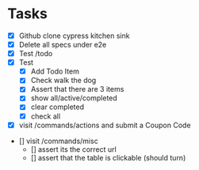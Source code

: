 # Tasks

- [x] Github clone cypress kitchen sink
- [x] Delete all specs under e2e
- [x] Test <your app url>/todo
- [x] Test
  - [x] Add Todo Item
  - [x] Check walk the dog
  - [x] Assert that there are 3 items
  - [x] show all/active/completed
  - [x] clear completed
  - [x] check all
- [x] visit /commands/actions and submit a Coupon Code
- [] visit /commands/misc
  - [] assert its the correct url
  - [] assert that the table is clickable (should turn)
